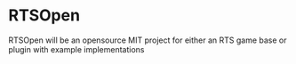 # RTSOpen
RTSOpen will be an opensource MIT project for either an RTS game base or plugin with example implementations 
